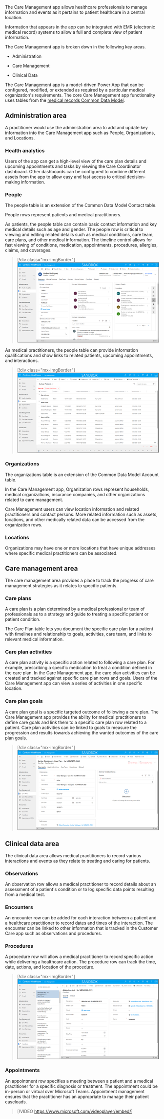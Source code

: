 
The Care Management app allows healthcare professionals to manage information and events as it pertains to patient healthcare in a central location.

Information that appears in the app can be integrated with EMR (electronic medical record) systems to allow a full and complete view of patient information.

The Care Management app is broken down in the following key areas.

- Administration

- Care Management

- Clinical Data

The Care Management app is a model-driven Power App that can be configured, modified, or extended as required by a particular medical organization's requirements. The core Care Management app functionality uses tables from the [medical records Common Data Model](https://microsoft.github.io/CDM/SchemaViz.html?initialManifest=manifests/electronicMedicalRecordsAccelerator.manifest.cdm.json&simpleChrome=true&azure-portal=true).

## Administration area

A practitioner would use the administration area to add and update key information into the Care Management app such as People, Organizations, and Locations.

### Health analytics

Users of the app can get a high-level view of the care plan details and upcoming appointments and tasks by viewing the Care Coordinator dashboard. Other dashboards can be configured to combine different assets from the app to allow easy and fast access to critical decision-making information.

### People

The people table is an extension of the Common Data Model Contact table.

People rows represent patients and medical practitioners.

As patients, the people table can contain basic contact information and key medical details such as age and gender. The people row is critical to viewing and editing related details such as medical conditions, care team, care plans, and other medical information. The timeline control allows for fast viewing of conditions, medication, appointments, procedures, allergies, claims, and coverages.

> [!div class="mx-imgBorder"]
> [![Screenshot of a contact record of a patient.](../media/1-1-contact-record.png)](../media/1-1-contact-record.png#lightbox)

As medical practitioners, the people table can provide information qualifications and show links to related patients, upcoming appointments, and interactions.

> [!div class="mx-imgBorder"]
> [![Screenshot of grid view of available patient contact records.](../media/1-2-active-patients.png)](../media/1-2-active-patients.png#lightbox)

### Organizations

The organizations table is an extension of the Common Data Model Account table.

In the Care Management app, Organization rows represent households, medical organizations, insurance companies, and other organizations related to care management.

Care Management users can view location information and related practitioners and contact persons. More related information such as assets, locations, and other medically related data can be accessed from the organization rows.

### Locations

Organizations may have one or more locations that have unique addresses where specific medical practitioners can be associated.

## Care management area

The care management area provides a place to track the progress of care management strategies as it relates to specific patients.

### Care plans

A care plan is a plan determined by a medical professional or team of professionals as to a strategy and guide to treating a specific patient or patient condition.

The Care Plan table lets you document the specific care plan for a patient with timelines and relationship to goals, activities, care team, and links to relevant medical information.

### Care plan activities

A care plan activity is a specific action related to following a care plan. For example, prescribing a specific medication to treat a condition defined in the care plan. In the Care Management app, the care plan activities can be created and tracked against specific care plan rows and goals. Users of the Care Management app can view a series of activities in one specific location.

### Care plan goals

A care plan goal is a specific targeted outcome of following a care plan. The Care Management app provides the ability for medical practitioners to define care goals and link them to a specific care plan row related to a patient. Care plan activities can be linked to goals to measure the progression and results towards achieving the wanted outcomes of the care plan goals.

> [!div class="mx-imgBorder"]
> [![Screenshot of care plan record on the Plan details tab.](../media/1-3-care-plan.png)](../media/1-3-care-plan.png#lightbox)

## Clinical data area

The clinical data area allows medical practitioners to record various interactions and events as they relate to treating and caring for patients.

### Observations

An observation row allows a medical practitioner to record details about an assessment of a patient's condition or to log specific data points resulting from a medical test.

### Encounters

An encounter row can be added for each interaction between a patient and a healthcare practitioner to record dates and times of the interaction. The encounter can be linked to other information that is tracked in the Customer Care app such as observations and procedures.

### Procedures

A procedure row will allow a medical practitioner to record specific action while delivering a healthcare action. The procedure row can track the time, date, actions, and location of the procedure.

> [!div class="mx-imgBorder"]
> [![Screenshot of a procedure record.](../media/1-4-procedure.png)](../media/1-4-procedure.png#lightbox)

### Appointments

An appointment row specifies a meeting between a patient and a medical practitioner for a specific diagnosis or treatment. The appointment could be in-person or virtual over Microsoft Teams. Appointment management ensures that the practitioner has an appropriate to manage their patient caseloads.

> [!VIDEO https://www.microsoft.com/videoplayer/embed/]
